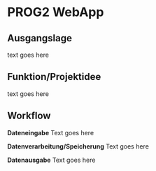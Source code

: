 # PROG2 WebApp

Ausgangslage
------------
text goes here

Funktion/Projektidee
--------------------
text goes here

Workflow
--------

**Dateneingabe**
Text goes here

**Datenverarbeitung/Speicherung**
Text goes here

**Datenausgabe**
Text goes here
